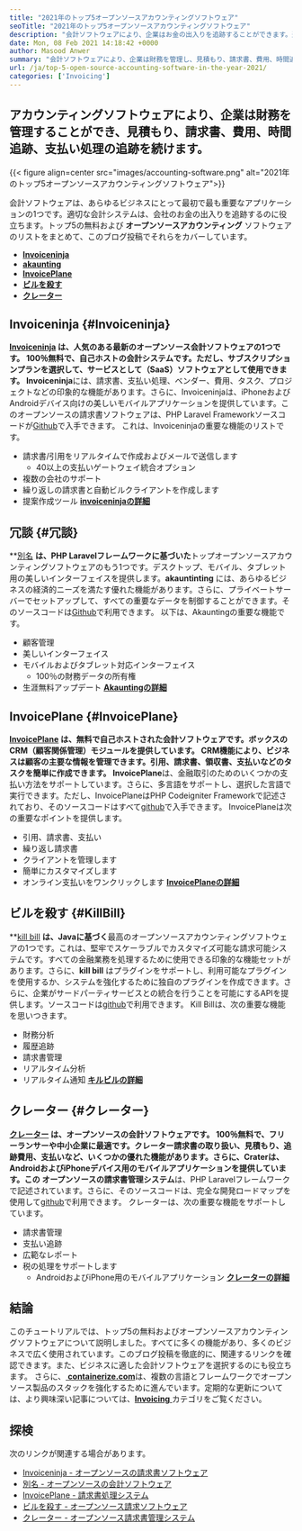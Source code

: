 ```yaml
---
title: "2021年のトップ5オープンソースアカウンティングソフトウェア" 
seoTitle: "2021年のトップ5オープンソースアカウンティングソフトウェア" 
description: "会計ソフトウェアにより、企業はお金の出入りを追跡することができます。適切な請求ソフトウェアを選択し、財務を厳しくグリップします。" 
date: Mon, 08 Feb 2021 14:18:42 +0000
author: Masood Anwer
summary: "会計ソフトウェアにより、企業は財務を管理し、見積もり、請求書、費用、時間追跡、支払いの処理を追跡し続けることができます。" 
url: /ja/top-5-open-source-accounting-software-in-the-year-2021/
categories: ['Invoicing']
---
```


## アカウンティングソフトウェアにより、企業は財務を管理することができ、見積もり、請求書、費用、時間追跡、支払い処理の追跡を続けます。

{{< figure align=center src="images/accounting-software.png" alt="2021年のトップ5オープンソースアカウンティングソフトウェア">}}

会計ソフトウェアは、あらゆるビジネスにとって最初で最も重要なアプリケーションの1つです。適切な会計システムは、会社のお金の出入りを追跡するのに役立ちます。トップ5の無料および **オープンソースアカウンティング** ソフトウェアのリストをまとめて、このブログ投稿でそれらをカバーしています。
* [ **Invoiceninja** ][1]
* [ **akaunting** ][2]
* [ **InvoicePlane** ][3]
* [ **ビルを殺す** ][4]
* [ **クレーター** ][5]

## Invoiceninja {#Invoiceninja}

**[Invoiceninja][6] **は、人気のある最新のオープンソース会計ソフトウェアの1つです。 100％無料で、**自己ホストの会計**システムです。ただし、サブスクリプションプランを選択して、サービスとして（SaaS）ソフトウェアとして使用できます。** Invoiceninja**には、請求書、支払い処理、ベンダー、費用、タスク、プロジェクトなどの印象的な機能があります。さらに、Invoiceninjaは、iPhoneおよびAndroidデバイス向けの美しいモバイルアプリケーションを提供しています。このオープンソースの請求書ソフトウェアは、PHP Laravel Frameworkソースコードが[Github][7]で入手できます。
これは、Invoiceninjaの重要な機能のリストです。
* 請求書/引用をリアルタイムで作成およびメールで送信します
  * 40以上の支払いゲートウェイ統合オプション
* 複数の会社のサポート
* 繰り返しの請求書と自動ビルクライアントを作成します
* 提案作成ツール
**[invoiceninjaの詳細][8]**

## 冗談 {#冗談}

**[別名][9] **は、PHP Laravelフレームワークに基づいた**トップオープンソースアカウンティングソフトウェアのもう1つです。デスクトップ、モバイル、タブレット用の美しいインターフェイスを提供します。**akauntinting** には、あらゆるビジネスの経済的ニーズを満たす優れた機能があります。さらに、プライベートサーバーでセットアップして、すべての重要なデータを制御することができます。そのソースコードは[Github][10]で利用できます。
以下は、Akauntingの重要な機能です。
  * 顧客管理
* 美しいインターフェイス
* モバイルおよびタブレット対応インターフェイス
  * 100％の財務データの所有権
* 生涯無料アップデート
**[Akauntingの詳細][11]**

## InvoicePlane {#InvoicePlane}

**[InvoicePlane][12] **は、無料で自己ホストされた会計ソフトウェアです。ボックスのCRM（顧客関係管理）モジュールを提供しています。 CRM機能により、ビジネスは顧客の主要な情報を管理できます。引用、請求書、領収書、支払いなどのタスクを簡単に作成できます。** InvoicePlane**は、金融取引のためのいくつかの支払い方法をサポートしています。さらに、多言語をサポートし、選択した言語で実行できます。ただし、InvoicePlaneはPHP Codeigniter Frameworkで記述されており、そのソースコードはすべて[github][13]で入手できます。
InvoicePlaneは次の重要なポイントを提供します。
* 引用、請求書、支払い
* 繰り返し請求書
* クライアントを管理します
* 簡単にカスタマイズします
* オンライン支払いをワンクリックします
**[InvoicePlaneの詳細][14]**

## ビルを殺す {#KillBill}

**[kill bill][15] **は、Javaに基づく**最高のオープンソースアカウンティングソフトウェアの1つです。これは、堅牢でスケーラブルでカスタマイズ可能な請求可能システムです。すべての金融業務を処理するために使用できる印象的な機能セットがあります。さらに、**kill bill** はプラグインをサポートし、利用可能なプラグインを使用するか、システムを強化するために独自のプラグインを作成できます。さらに、企業がサードパーティサービスとの統合を行うことを可能にするAPIを提供します。ソースコードは[github][16]で利用できます。
Kill Billは、次の重要な機能を思いつきます。
  * 財務分析
* 履歴追跡
* 請求書管理
* リアルタイム分析
* リアルタイム通知
**[キルビルの詳細][17]**

## クレーター {#クレーター}

**[クレーター][18] **は、オープンソースの会計ソフトウェアです。 100％無料で、フリーランサーや中小企業に最適です。**クレーター**請求書の取り扱い、見積もり、追跡費用、支払いなど、いくつかの優れた機能があります。さらに、Craterは、AndroidおよびiPhoneデバイス用のモバイルアプリケーションを提供しています。この** オープンソースの請求書管理システム**は、PHP Laravelフレームワークで記述されています。さらに、そのソースコードは、完全な開発ロードマップを使用して[github][19]で利用できます。
クレーターは、次の重要な機能をサポートしています。
* 請求書管理
* 支払い追跡
* 広範なレポート
* 税の処理をサポートします
  * AndroidおよびiPhone用のモバイルアプリケーション
**[クレーターの詳細][20]**

## 結論
このチュートリアルでは、トップ5の無料およびオープンソースアカウンティングソフトウェアについて説明しました。すべてに多くの機能があり、多くのビジネスで広く使用されています。このブログ投稿を徹底的に、関連するリンクを確認できます。また、ビジネスに適した会計ソフトウェアを選択するのにも役立ちます。
さらに、[ **containerize.com**][21]は、複数の言語とフレームワークでオープンソース製品のスタックを強化するために進んでいます。定期的な更新については、より興味深い記事については、[**Invoicing** ][22]カテゴリをご覧ください。

## 探検
次のリンクが関連する場合があります。
  * [Invoiceninja  - オープンソースの請求書ソフトウェア][23]
  * [別名 - オープンソースの会計ソフトウェア][24]
  * [InvoicePlane  - 請求書処理システム][25]
  * [ビルを殺す - オープンソース請求ソフトウェア][26]
  * [クレーター - オープンソース請求書管理システム][27]



[1]: #InvoiceNinja
[2]: #Akaunting
[3]: #InvoicePlane
[4]: #KillBill
[5]: #Crater
[6]: https://products.containerize.com/invoicing/invoiceninja
[7]: https://github.com/invoiceninja/invoiceninja
[8]: https://www.invoiceninja.com
[9]: https://products.containerize.com/invoicing/akaunting
[10]: https://github.com/akaunting/akaunting
[11]: https://akaunting.com
[12]: https://products.containerize.com/invoicing/invoiceplane
[13]: https://github.com/InvoicePlane/InvoicePlane
[14]: https://www.invoiceplane.com
[15]: https://products.containerize.com/invoicing/killbill
[16]: https://github.com/killbill/killbill
[17]: https://killbill.io
[18]: https://products.containerize.com/invoicing/crater
[19]: https://github.com/bytefury/crater
[20]: https://craterapp.com
[21]: https://containerize.com
[22]: https://blog.containerize.com/category/invoicing/
[23]: https://products.containerize.com/invoicing/invoiceninja/
[24]: https://products.containerize.com/invoicing/akaunting/
[25]: https://products.containerize.com/invoicing/invoiceplane/
[26]: https://products.containerize.com/invoicing/killbill/
[27]: https://products.containerize.com/invoicing/crater/
